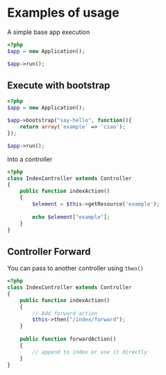 # Examples of usage

A simple base app execution

```php
<?php
$app = new Application();

$app->run();
```

## Execute with bootstrap

```php
<?php
$app = new Application();

$app->bootstrap("say-hello", function(){
    return array('example' => 'ciao');
});

$app->run();

```

Into a controller

```php
<?php
class IndexController extends Controller
{
    public function indexAction()
    {
        $element = $this->getResource('example');
        
        echo $element["example"];
    }
}
```

## Controller Forward

You can pass to another controller using `then()`

```php
<?php
class IndexController extends Controller
{
    public function indexAction()
    {
        // Add forward action
        $this->then("/index/forward");
    }
    
    public function forwardAction()
    {
        // append to index or use it directly
    }
}
```